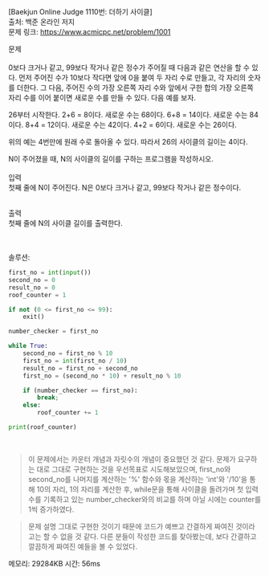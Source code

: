 [Baekjun Online Judge 1110번: 더하기 사이클] </br>
출처: 백준 온라인 저지</br>
문제 링크: <https://www.acmicpc.net/problem/1001> </br>



문제 </br>
</br>0보다 크거나 같고, 99보다 작거나 같은 정수가 주어질 때 다음과 같은 연산을 할 수 있다. 먼저 주어진 수가 10보다 작다면 앞에 0을 붙여 두 자리 수로 만들고, 각 자리의 숫자를 더한다. 그 다음, 주어진 수의 가장 오른쪽 자리 수와 앞에서 구한 합의 가장 오른쪽 자리 수를 이어 붙이면 새로운 수를 만들 수 있다. 다음 예를 보자.

26부터 시작한다. 2+6 = 8이다. 새로운 수는 68이다. 6+8 = 14이다. 새로운 수는 84이다. 8+4 = 12이다. 새로운 수는 42이다. 4+2 = 6이다. 새로운 수는 26이다.

위의 예는 4번만에 원래 수로 돌아올 수 있다. 따라서 26의 사이클의 길이는 4이다.

N이 주어졌을 때, N의 사이클의 길이를 구하는 프로그램을 작성하시오.</br>
</br>
입력</br>
첫째 줄에 N이 주어진다. N은 0보다 크거나 같고, 99보다 작거나 같은 정수이다. </br>

</br>출력</br>
첫째 줄에 N의 사이클 길이를 출력한다.</br>

</br>
</br>
솔루션:</br>

```python
first_no = int(input())
second_no = 0
result_no = 0
roof_counter = 1

if not (0 <= first_no <= 99):
    exit()

number_checker = first_no

while True:
    second_no = first_no % 10
    first_no = int(first_no / 10)
    result_no = first_no + second_no
    first_no = (second_no * 10) + result_no % 10

    if (number_checker == first_no):
        break;
    else:
        roof_counter += 1

print(roof_counter)
```
</br> 

> 이 문제에서는 카운터 개념과 자릿수의 개념이 중요했던 것 같다. 문제가 요구하는 대로 그대로 구현하는 것을 우선목표로 시도해보았으며, first_no와 second_no를 
  나머지를 계산하는 '%' 함수와 몫을 계산하는 'int'와 '/10'을 통해 10의 자리, 1의 자리를 계산한 후, while문을 통해 사이클을 돌려가며 첫 입력 수를 기록하고
  있는 number_checker와의 비교를 하며 아닐 시에는 counter를 1씩 증가하였다. 
  
> 문제 설명 그대로 구현한 것이기 때문에 코드가 예쁘고 간결하게 짜여진 것이라고는 할 수 없을 것 같다. 다른 분들이 작성한 코드를 찾아봤는데, 보다 간결하고 깔끔하게
  짜여진 예들을 볼 수 있었다. 
  

메모리: 29284KB
시간: 56ms
